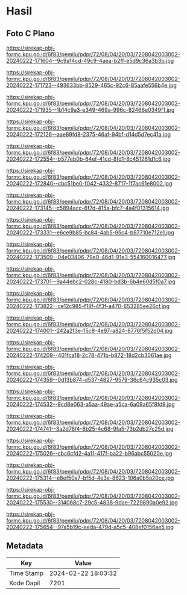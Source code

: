 # Hasil

## Foto C Plano

https://sirekap-obj-formc.kpu.go.id/6f83/pemilu/pdpr/72/08/04/20/03/7208042003002-20240222-171604--9c9a14cd-49c9-4aea-b2ff-e5d9c36a3b3b.jpg

https://sirekap-obj-formc.kpu.go.id/6f83/pemilu/pdpr/72/08/04/20/03/7208042003002-20240222-171723--493633bb-8529-465c-92c6-85aafe556b4e.jpg

https://sirekap-obj-formc.kpu.go.id/6f83/pemilu/pdpr/72/08/04/20/03/7208042003002-20240222-171935--1b14c9a3-e349-469a-996c-82466e0349f1.jpg

https://sirekap-obj-formc.kpu.go.id/6f83/pemilu/pdpr/72/08/04/20/03/7208042003002-20240222-172126--aae89fd8-2375-46af-94bf-d14d5d7ec41a.jpg

https://sirekap-obj-formc.kpu.go.id/6f83/pemilu/pdpr/72/08/04/20/03/7208042003002-20240222-172554--b577eb0b-64ef-41cd-8fd1-8c451261d1c6.jpg

https://sirekap-obj-formc.kpu.go.id/6f83/pemilu/pdpr/72/08/04/20/03/7208042003002-20240222-172840--cbc51be0-f042-4332-8717-1f7ac61e8002.jpg

https://sirekap-obj-formc.kpu.go.id/6f83/pemilu/pdpr/72/08/04/20/03/7208042003002-20240222-173145--c5894acc-6f7d-415a-bfc7-4a4f01315614.jpg

https://sirekap-obj-formc.kpu.go.id/6f83/pemilu/pdpr/72/08/04/20/03/7208042003002-20240222-173331--e6ce9b85-bc84-4ab5-95c4-b87710e712e1.jpg

https://sirekap-obj-formc.kpu.go.id/6f83/pemilu/pdpr/72/08/04/20/03/7208042003002-20240222-173509--04e03406-79e0-46d1-91e3-554160016477.jpg

https://sirekap-obj-formc.kpu.go.id/6f83/pemilu/pdpr/72/08/04/20/03/7208042003002-20240222-173701--9a44ebc2-028c-4180-bd3b-6b4e60d5f0a7.jpg

https://sirekap-obj-formc.kpu.go.id/6f83/pemilu/pdpr/72/08/04/20/03/7208042003002-20240222-173822--ce12c985-f18f-4f3f-a470-653285ee26cf.jpg

https://sirekap-obj-formc.kpu.go.id/6f83/pemilu/pdpr/72/08/04/20/03/7208042003002-20240222-174001--242a2f3e-15c8-4e97-a824-8776f5f52d04.jpg

https://sirekap-obj-formc.kpu.go.id/6f83/pemilu/pdpr/72/08/04/20/03/7208042003002-20240222-174209--401fca18-2c78-471b-b872-18d2cb3061ae.jpg

https://sirekap-obj-formc.kpu.go.id/6f83/pemilu/pdpr/72/08/04/20/03/7208042003002-20240222-174359--0d13b874-d537-4827-9579-36c64c935c03.jpg

https://sirekap-obj-formc.kpu.go.id/6f83/pemilu/pdpr/72/08/04/20/03/7208042003002-20240222-174532--9cd8e063-a5aa-49ae-a5ca-6a09a65f8fd9.jpg

https://sirekap-obj-formc.kpu.go.id/6f83/pemilu/pdpr/72/08/04/20/03/7208042003002-20240222-174741--3a2d78f4-8b25-4c68-9fa5-73b2db27c25d.jpg

https://sirekap-obj-formc.kpu.go.id/6f83/pemilu/pdpr/72/08/04/20/03/7208042003002-20240222-175026--cbc6cfd2-4a11-417f-ba22-b96abc55020e.jpg

https://sirekap-obj-formc.kpu.go.id/6f83/pemilu/pdpr/72/08/04/20/03/7208042003002-20240222-175314--e8ef50a7-bf5d-4e3e-8623-106a0b5a20ce.jpg

https://sirekap-obj-formc.kpu.go.id/6f83/pemilu/pdpr/72/08/04/20/03/7208042003002-20240222-175530--314068c7-29c5-4838-9dae-7229890a0e92.jpg

https://sirekap-obj-formc.kpu.go.id/6f83/pemilu/pdpr/72/08/04/20/03/7208042003002-20240222-175654--97a5b19c-eeda-479d-a5c5-408ef0156ae5.jpg


## Metadata

| Key        | Value               |
| ---------- | ------------------- |
| Time Stamp | 2024-02-22 18:03:32 |
| Kode Dapil | 7201                |




